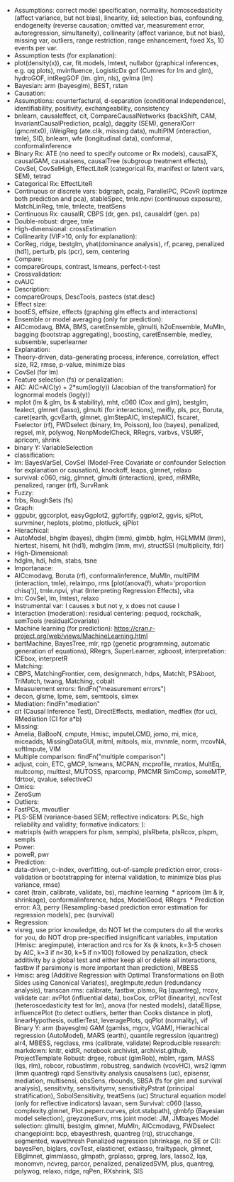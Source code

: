 * Assumptions: correct model specification, normality, homoscedasticity (affect variance, but not bias), linearity, iid; selection bias, confounding, endogeneity (reverse causation; omitted var, measurement error, autoregression, simultaneity), collinearity (affect variance, but not bias), missing var, outliers, range restriction, range enhancement, fixed Xs, 10 events per var.
* Assumption tests (for explanation):
 * plot(density(x)),	car, fit.models, lmtest, nullabor (graphical inferences, e.g. qq plots), mvinfluence, LogisticDx
	gof (Cumres for lm and glm), hydroGOF, intRegGOF (lm. glm, nls), gvlma (lm)
* Bayesian: arm (bayesglm), BEST, rstan
* Causation:
 * Assumptions: counterfactural, d-separation (conditional independence), identifiability, positivity, exchangeability, consistency
 * bnlearn, causaleffect, cit, CompareCausalNetworks (backShift, CAM, InvariantCausalPrediction, pcalg), daggity (SEM), generalCorr (gmcmtx0), iWeigReg (ate.clik, missing data), multiPIM (interaction, tmle), SID, bnlearn, wfe (longitudinal data), conformal, conformalinference
 * Binary Rx: ATE (no need to specify outcome or Rx models), causalFX, causalGAM, causalsens, causalTree (subgroup treatment effects), CovSel, CovSelHigh, EffectLiteR (categorical Rx, manifest or latent vars, SEM), tetrad
 * Categorical Rx: EffectLiteR
 * Continuous or discrete vars: bdgraph, pcalg, ParallelPC, PCovR (optimze both prediction and pca), stableSpec, tmle.npvi (continuous exposure), MatchLinReg, tmle, tmlecte, treatSens
 * Continuous Rx: causalR, CBPS (dr, gen. ps), causaldrf (gen. ps)
 * Double-robust: drgee, tmle
 * High-dimensional: crossEstimation
* Collinearity (VIF>10, only for explanation):
 * CorReg, ridge, bestglm, yhat(dominance analysis), rf, pcareg, penalized (hd1), perturb, pls (pcr), sem, centering
* Compare:
 * compareGroups, contrast, lsmeans, perfect-t-test
* Crossvalidation:
 * cvAUC
* Description:
 * compareGroups, DescTools, pastecs (stat.desc)
* Effect size:
 * bootES, effsize, effects (graphing glm effects and interactions)
* Ensemble or model averaging (only for prediction):
 * AICcmodavg, BMA, BMS, caretEnsemble, glmulti, h2oEnsemble, MuMIn, bagging (bootstrap aggregating), boosting, caretEnsemble, medley, subsemble, superlearner
* Explanation:
 * Theory-driven, data-generating process, inference, correlation, effect size, R2, rmse, p-value, minimize bias
 * CovSel (for lm)
* Feature selection (fs) or penalization:
 * AIC: AIC=AIC(y) + 2*sum(log(y)) (Jacobian of the transformation) for lognormal models (log(y))
 * mplot (lm & glm, bs & stability), mht, c060 (Cox and glm), bestglm, fealect, glmnet (lasso), glmulti (for interactions), meifly, pls, pcr, Boruta, caret(earth, gcvEarth, glmnet, glmStepAIC, lmstepAIC), fscaret, Fselector (rf), FWDselect (binary, lm, Poisson), loo (bayes), penalized, regsel, mlr, polywog, NonpModelCheck, RRegrs, varbvs, VSURF, apricom, shrink
 * binary Y: VariableSelection
 * classification: 
 * lm:	BayesVarSel, CovSel (Model-Free Covariate or confounder Selection for explanation or causation), knockoff, leaps, glmnet, relaxo
 * survival: c060, rsig, glmnet, glmulti (interaction), ipred, mRMRe, penalized, ranger (rf), SurvRank
* Fuzzy:
 * frbs, RoughSets (fs)
* Graph:
 * ggpubr, ggcorplot, easyGgplot2, ggfortify, ggplot2, ggvis, sjPlot, survminer, heplots, plotmo, plotluck, sjPlot
* Hierachical:
 * AutoModel, bhglm (bayes), dhglm (lmm), glmbb, hglm, HGLMMM (lmm), hiertest, hisemi, hit (hd1), mdhglm (lmm, mv), structSSI (multiplicity, fdr)
* High-Dimensional:
 * hdglm, hdi, hdm, stabs, tsne
* Importanace:
 * AICcmodavg, Boruta (rf), conformalinference, MuMIn, multiPIM (interaction, tmle), relaimpo, rms [plot(anova(f), what='proportion chisq')], tmle.npvi, yhat (Interpreting Regression Effects), vita
 * lm: CovSel, lm, lmtest, relaxo
* Instrumental var: I causes x but not y, x does not cause I
* Interaction (moderation): residual centering: pequod, rockchalk, semTools (residualCovariate)
* Machine learning (for prediction): https://cran.r-project.org/web/views/MachineLearning.html
 * bartMachine, BayesTree, mlr, rgp (genetic programming, automatic generation of equations), RRegrs, SuperLearner, xgboost, interpretation: ICEbox, interpretR
* Matching:
 * CBPS, MatchingFrontier, cem, designmatch, hdps, MatchIt, PSAboot, TriMatch, twang, Matching, cobalt
* Measurement errors: findFn("measurement errors")
 * decon, glsme, lpme, sem, semtools, simex
* Mediation: findFn"mediation"
 * cit (Causal Inference Test), DirectEffects, mediation, medflex (for uc), RMediation (CI for a*b)
* Missing:
 * Amelia, BaBooN, cmpute, Hmisc, imputeLCMD, jomo, mi, mice, miceadds, MissingDataGUI, mitml, mitools, mix, mvnmle, norm, rrcovNA, softImpute, VIM
* Multiple comparison: findFn("multiple comparison")
 * adjust, coin, ETC, gMCP, lsmeans, MCPAN, mcprofile, mratios, MultEq, multcomp, multtest, MUTOSS, nparcomp, PMCMR SimComp, someMTP, fdrtool, qvalue, selectiveCI
* Omics:
 * ZeroSum
* Outliers:
 * FastPCs, mvoutlier
* PLS-SEM (variance-based SEM; reflective indicators: PLSc, high reliability and validity; formative indicators: ):
 * matrixpls (with wrappers for plsm, sempls), plsRbeta, plsRcox, plspm, sempls
* Power:
 * poweR, pwr
* Prediction:
 * data-driven, c-index, overfitting, out-of-sample prediction error, cross-validation or bootstrapping for internal validation, to minimize bias plus variance, rmse)
 * caret (train, calibrate, validate, bs), machine learning
 * apricom (lm & lr, shrinkage), conformalinference, hdps, ModelGood, RRegrs
 * Prediction error: A3, perry (Resampling-based prediction error estimation for regression models), pec (survival)
* Regression:
 * visreg, use prior knowledge, do NOT let the computers do all the works for you, do NOT drop pre-specified insignificant variables, imputation (Hmisc: aregimpute), interaction and rcs for Xs (k knots, k=3-5 chosen by AIC, k=3 if n<30, k=5 if n>100) followed by penalization, check additivity by a global test and either keep all or delete all interactions, fastbw if parsimony is more important than prediction), MBESS
* Hmisc: areg (Additive Regression with Optimal Transformations on Both Sides using Canonical Variates), aregImpute,redun (redundancy analysis), transcan
	rms:
		calibrate, fastbw, plsmo, Rq (quantreg), rrcov, validate
	car:
		avPlot (influential data), boxCox, crPlot (linearity), ncvTest (heteroscedasticity test for lm), anova (for nested models), dataEllipse, influencePlot (to detect outliers, better than Cooks distance in plot), linearHypothesis, outlierTest, leveragePlots, qqPlot (normality), vif
	Binary Y:
		arm (bayesglm)
	GAM (gamlss, mgcv, VGAM), Hierachical regression (AutoModel),	MARS (earth), quantile regression (quantreg)
	alr4, MBESS, regclass, rms (calibrate, validate)
Reproducible research:
	markdown: knitr, eidtR, notebook
	archivist, archivist.github, ProjectTemplate
Robust:
	drgee, robust (glmRob), mblm, rgam, MASS (lqs, rlm), robcor, robustlmm, robustreg, sandwich (vcovHC), wrs2
	lqmm (lmm quantreg) rqpd
Sensitivity analysis
	causalsens (uc), episensr, mediation, multisensi, obsSens, rbounds, SBSA (fs for glm and survival analysis), sensitivity, sensitivitymv, sensitivityPstrat (principal stratification), SobolSensitivity, treatSens (uc)
Structural equation model (only for reflective indicators)
	lavaan, sem
Survival:
	c060 (lasso, complexity.glmnet, Plot.peperr.curves, plot.stabpath), glmbfp (Bayesian model selection), greyzoneSurv, rms
	joint model: JM, JMbayes
Model selection: glmulti, bestglm, glmnet, MuMIn, AICcmodavg, FWDselect
changepioint: bcp, ebayesthresh, quantreg (rq), strucchange, segmented, wavethresh
Penalized regression (shrinkage, no SE or CI): bayesPen, biglars, covTest, elasticnet, extlasso, frailtypack, glmnet, EBglmnet, glmmlasso, glmpath, grplasso, grpreg, lars, lasso2, lqa, monomvn, ncvreg, parcor, penalized, penalizedSVM, plus, quantreg, polywog, relaxo, ridge, rqPen, RXshrink, SIS
